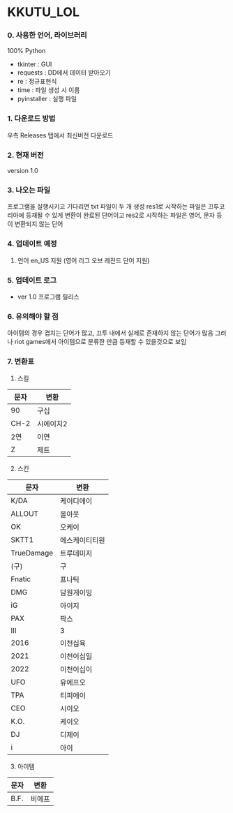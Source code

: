 

# KKUTU_LOL
### 0. 사용한 언어, 라이브러리
100% Python
- tkinter : GUI
- requests : DD에서 데이터 받아오기
- re : 정규표현식
- time : 파일 생성 시 이름
- pyinstaller : 실행 파일


### 1. 다운로드 방법
우측 Releases 탭에서 최신버전 다운로드

### 2. 현재 버전
version 1.0

### 3. 나오는 파일
프로그램을 실행시키고 기다리면 txt 파일이 두 개 생성
res1로 시작하는 파일은 끄투코리아에 등재될 수 있게 변환이 완료된 단어이고
res2로 시작하는 파일은 영어, 문자 등이 변환되지 않는 단어

### 4. 업데이트 예정
1. 언어 en_US 지원 (영어 리그 오브 레전드 단어 지원)

### 5. 업데이트 로그
- ver 1.0 프로그램 릴리스

### 6. 유의해야 할 점
아이템의 경우 겹치는 단어가 많고, 끄투 내에서 실제로 존재하지 않는 단어가 많음
그러나 riot games에서 아이템으로 분류한 만큼 등재할 수 있을것으로 보임

### 7.  변환표
1. 스킬

문자 | 변환
-----|-----
90|구십
CH-2|시에이치2
2연|이연
Z|제트

2. 스킨

문자 | 변환
----|----
K/DA|케이디에이
ALLOUT|올아웃
OK|오케이
SKTT1|에스케이티티원
TrueDamage|트루데미지
(구)|구
Fnatic|프나틱
DMG|담원게이밍
iG|아이지
PAX|팍스
III|3
2016|이천십육
2021|이천이십일
2022|이천이십이
UFO|유에프오
TPA|티피에이
CEO|시이오
K.O.|케이오
DJ|디제이
i|아이
3. 아이템

문자|변환
---|---
B.F.|비에프
